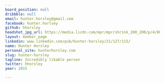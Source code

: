 ```yaml
---
board_position: null
dribbble: null
email: hunter.horsley@gmail.com
facebook: hunter.horlsey
github: hhorsley
headshot_jpg_url: https://media.licdn.com/mpr/mpr/shrink_200_200/p/4/000/167/366/36650ef.jpg
layout: member_page
linkedin: www.linkedin.com/pub/hunter-horsley/21/127/115/
name: Hunter Horsley
personal_site: hunterhorsley.com
slug: hunter-horsley
tagline: Incredibly likable person
twitter: hhorsley
year: 2015

---
```

